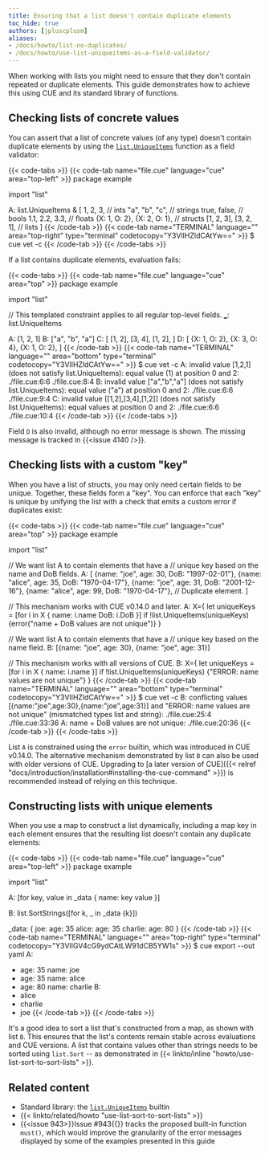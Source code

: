 ```yaml
---
title: Ensuring that a list doesn't contain duplicate elements
toc_hide: true
authors: [jpluscplusm]
aliases:
- /docs/howto/list-no-duplicates/
- /docs/howto/use-list-uniqueitems-as-a-field-validator/
---
```


When working with lists you might need to ensure that they don't contain
repeated or duplicate elements. This guide demonstrates how to achieve this
using CUE and its standard library of functions.

## Checking lists of concrete values

You can assert that a list of concrete values (of any type)
doesn't contain duplicate elements by using the
[`list.UniqueItems`](/go/pkg/list#UniqueItems)
function as a field validator:

{{< code-tabs >}}
{{< code-tab name="file.cue" language="cue" area="top-left" >}}
package example

import "list"

A: list.UniqueItems & [
	1, 2, 3,                    // ints
	"a", "b", "c",              // strings
	true, false,                // bools
	1.1, 2.2, 3.3,              // floats
	{X: 1, O: 2}, {X: 2, O: 1}, // structs
	[1, 2, 3], [3, 2, 1],       // lists
]
{{< /code-tab >}}
{{< code-tab name="TERMINAL" language="" area="top-right" type="terminal" codetocopy="Y3VlIHZldCAtYw==" >}}
$ cue vet -c
{{< /code-tab >}}
{{< /code-tabs >}}

If a list contains duplicate elements, evaluation fails:

{{< code-tabs >}}
{{< code-tab name="file.cue" language="cue" area="top" >}}
package example

import "list"

// This templated constraint applies to all regular top-level fields.
[_]: list.UniqueItems

A: [1, 2, 1]
B: ["a", "b", "a"]
C: [
	[1, 2],
	[3, 4],
	[1, 2],
]
D: [
	{X: 1, O: 2},
	{X: 3, O: 4},
	{X: 1, O: 2},
]
{{< /code-tab >}}
{{< code-tab name="TERMINAL" language="" area="bottom" type="terminal" codetocopy="Y3VlIHZldCAtYw==" >}}
$ cue vet -c
A: invalid value [1,2,1] (does not satisfy list.UniqueItems): equal value (1) at position 0 and 2:
    ./file.cue:6:6
    ./file.cue:8:4
B: invalid value ["a","b","a"] (does not satisfy list.UniqueItems): equal value ("a") at position 0 and 2:
    ./file.cue:6:6
    ./file.cue:9:4
C: invalid value [[1,2],[3,4],[1,2]] (does not satisfy list.UniqueItems): equal values at position 0 and 2:
    ./file.cue:6:6
    ./file.cue:10:4
{{< /code-tab >}}
{{< /code-tabs >}}

Field `D` is also invalid, although no error message is shown.
The missing message is tracked in {{<issue 4140 />}}.

## Checking lists with a custom "key"

When you have a list of structs, you may only need certain fields to be unique.
Together, these fields form a "key".
You can enforce that each "key" is unique by unifying the list with a check
that emits a custom error if duplicates exist:

{{< code-tabs >}}
{{< code-tab name="file.cue" language="cue" area="top" >}}
package example

import "list"

// We want list A to contain elements that have a
// unique key based on the name and DoB fields.
A: [
	{name: "joe", age: 30, DoB: "1997-02-01"},
	{name: "alice", age: 35, DoB: "1970-04-17"},
	{name: "joe", age: 31, DoB: "2001-12-16"},
	{name: "alice", age: 99, DoB: "1970-04-17"}, // Duplicate element.
]

// This mechanism works with CUE v0.14.0 and later.
A: X={
	let uniqueKeys = [for i in X {
		name: i.name
		DoB:  i.DoB
	}]
	if !list.UniqueItems(uniqueKeys) {error("name + DoB values are not unique")}
}

// We want list A to contain elements that have a
// unique key based on the name field.
B: [{name: "joe", age: 30},
	{name: "joe", age: 31}]

// This mechanism works with all versions of CUE.
B: X={
	let uniqueKeys = [for i in X {
		name: i.name
	}]
	if !list.UniqueItems(uniqueKeys) {"ERROR: name values are not unique"}
}
{{< /code-tab >}}
{{< code-tab name="TERMINAL" language="" area="bottom" type="terminal" codetocopy="Y3VlIHZldCAtYw==" >}}
$ cue vet -c
B: conflicting values [{name:"joe",age:30},{name:"joe",age:31}] and "ERROR: name values are not unique" (mismatched types list and string):
    ./file.cue:25:4
    ./file.cue:33:36
A: name + DoB values are not unique:
    ./file.cue:20:36
{{< /code-tab >}}
{{< /code-tabs >}}

<!-- TODO: remove this once v0.14.0 is the earliest supported version (post-v0.15.0?) -->
List `A` is constrained using the `error` builtin, which was introduced in CUE
v0.14.0. The alternative mechanism demonstrated by list `B` can also be used
with older versions of CUE. Upgrading to
[a later version of CUE]({{< relref "docs/introduction/installation#installing-the-cue-command" >}})
is recommended instead of relying on this technique.

## Constructing lists with unique elements

When you use a map to construct a list dynamically, including a map key in each
element ensures that the resulting list doesn't contain any duplicate elements:

{{< code-tabs >}}
{{< code-tab name="file.cue" language="cue" area="top-left" >}}
package example

import "list"

[_]: list.UniqueItems

A: [for key, value in _data {
	name: key
	value
}]

B: list.SortStrings([for k, _ in _data {k}])

_data: {
	joe: age:     35
	alice: age:   35
	charlie: age: 80
}
{{< /code-tab >}}
{{< code-tab name="TERMINAL" language="" area="top-right" type="terminal" codetocopy="Y3VlIGV4cG9ydCAtLW91dCB5YW1s" >}}
$ cue export --out yaml
A:
  - age: 35
    name: joe
  - age: 35
    name: alice
  - age: 80
    name: charlie
B:
  - alice
  - charlie
  - joe
{{< /code-tab >}}
{{< /code-tabs >}}

It's a good idea to sort a list that's constructed from a map, as shown with
list `B`. This ensures that the list's contents remain stable across
evaluations and CUE versions. A list that contains values other than strings
needs to be sorted using `list.Sort` -- as demonstrated in
{{< linkto/inline "howto/use-list-sort-to-sort-lists" >}}.

## Related content

- Standard library: the [`list.UniqueItems`](/go/pkg/list#UniqueItems) builtin
- {{< linkto/related/howto "use-list-sort-to-sort-lists" >}}
- {{<issue 943>}}Issue #943{{</issue>}} tracks the proposed built-in function
  `must()`, which would improve the granularity of the error messages displayed
  by some of the examples presented in this guide
